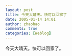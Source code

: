 ```yaml
---
layout: post
title: 今天大晴天。快可以回家了
date: 2005-01-14 14:01
author: zhaohao
comments: true
categories: [Weblog]
---
```

今天大晴天。快可以回家了。
